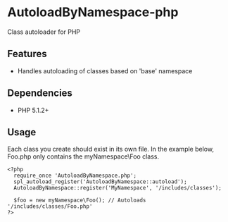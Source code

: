 AutoloadByNamespace-php
=======================

Class autoloader for PHP


Features
--------

- Handles autoloading of classes based on 'base' namespace


Dependencies
------------

- PHP 5.1.2+


Usage
-----

Each class you create should exist in its own file.  In the example below, Foo.php only contains the myNamespace\Foo class.

    <?php
      require_once 'AutoloadByNamespace.php';
      spl_autoload_register('AutoloadByNamespace::autoload');
      AutoloadByNamespace::register('MyNamespace', '/includes/classes');
      
      $foo = new myNamespace\Foo(); // Autoloads '/includes/classes/Foo.php'
    ?>

      
